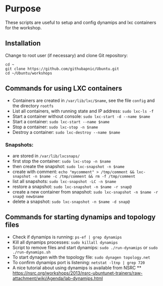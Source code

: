 # Purpose
These scripts are useful to setup and config dynamips and lxc containers for the workshop.

## Installation
Change to root user (if necessary) and clone Git repository:
```
cd ~
git clone https://github.com/githubapnic/Ubuntu.git
cd ~/Ubuntu/workshops
```

## Commands for using LXC containers
* Containers are created in `/var/lib/lxc/$name`, see the file `config` and the directory `rootfs`
* List all containers, with running state and IP address: `sudo lxc-ls -f`
* Start a container without console: `sudo lxc-start -d --name $name`
* Start a container: `sudo lxc-start --name $name`
* Stop a container: `sudo lxc-stop -n $name`
* Destroy a container: `sudo lxc-destroy --name $name`

### Snapshots:
* are stored in `/var/lib/lxcsnaps/`
* first stop the container: `sudo lxc-stop -n $name`
* then create the snapshot: `sudo lxc-snapshot -n $name`
 * create with comment: `echo "mycomment" > /tmp/comment && lxc-snapshot -n $name -c /tmp/comment && rm -f /tmp/comment`
* list all snapshots: `sudo lxc-snapshot -LC -n $name`
* restore a snapshot: `sudo lxc-snapshot -n $name -r snap@`
* create a new container from snapshot: `sudo lxc-snapshot -n $name -r snap@ new$name`
* delete a snapshot: `sudo lxc-snapshot -n $name -d snap@`

## Commands for starting dynamips and topology files
* Check if dynamips is running: `ps-ef | grep dynamips`
* Kill all dynamips processes: `sudo killall dynamips`
* Script to remove files and start dynamips: `sudo ./run-dynamips` or `sudo ./run-dynamips.sh`
* To start dynagen with the topology file: `sudo dynagen topology.net`
* To confirm dynamips port is listening: `netstat -ltnp | grep 720`
* A nice tutorial about using dynamips is available from NSRC
** https://nsrc.org/workshops/2013/nsrc-ubuntunet-trainers/raw-attachment/wiki/Agenda/lab-dynamips.html
